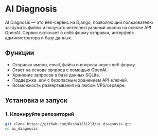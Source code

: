 # AI Diagnosis

AI Diagnosis — это веб-сервис на Django, позволяющий пользователю загружать файлы и получать интеллектуальный анализ на основе API OpenAI. Сервис включает в себя форму отправки, интерфейс администратора и базу данных.

## Функции

- Отправка имени, email, файла и вопроса через веб-форму.
- Ответ на основе запроса с помощью OpenAI.
- Хранение запросов в базе данных SQLite.
- Поддержка .env с безопасным хранением API-ключей.
- Возможность развертывания на любом VPS/сервере.

## Установка и запуск

### 1. Клонируйте репозиторий

```bash
git clone https://github.com/Resha1231213/ai_diagnosis.git
cd ai_diagnosis
